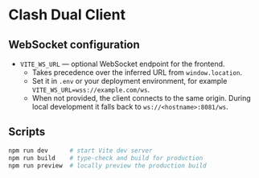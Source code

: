 # Clash Dual Client

## WebSocket configuration

- `VITE_WS_URL` — optional WebSocket endpoint for the frontend.
  - Takes precedence over the inferred URL from `window.location`.
  - Set it in `.env` or your deployment environment, for example `VITE_WS_URL=wss://example.com/ws`.
  - When not provided, the client connects to the same origin. During local development it falls back to `ws://<hostname>:8081/ws`.

## Scripts

```bash
npm run dev      # start Vite dev server
npm run build    # type-check and build for production
npm run preview  # locally preview the production build
```
